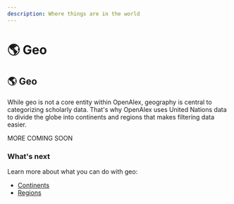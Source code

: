 ```yaml
---
description: Where things are in the world
---
```


# 🌎 Geo

## 🌎 Geo

While geo is not a core entity within OpenAlex, geography is central to categorizing scholarly data. That's why OpenAlex uses United Nations data to divide the globe into continents and regions that makes filtering data easier.

MORE COMING SOON

### What's next

Learn more about what you can do with geo:

* [Continents](continents.md)
* [Regions](regions.md)
